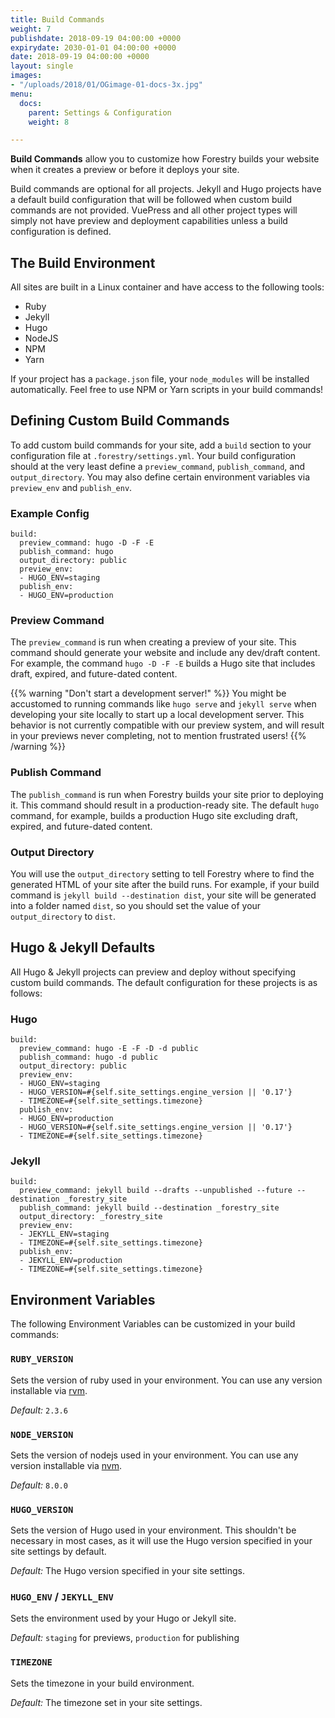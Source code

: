```yaml
---
title: Build Commands
weight: 7
publishdate: 2018-09-19 04:00:00 +0000
expirydate: 2030-01-01 04:00:00 +0000
date: 2018-09-19 04:00:00 +0000
layout: single
images:
- "/uploads/2018/01/OGimage-01-docs-3x.jpg"
menu:
  docs:
    parent: Settings & Configuration
    weight: 8

---
```


**Build Commands** allow you to customize how Forestry builds your website when it creates a preview or before it deploys your site.

Build commands are optional for all projects. Jekyll and Hugo projects have a default build configuration that will be followed when custom build commands are not provided. VuePress and all other project types will simply not have preview and deployment capabilities unless a build configuration is defined.

## The Build Environment

All sites are built in a Linux container and have access to the following tools:

- Ruby
- Jekyll
- Hugo
- NodeJS
- NPM
- Yarn

If your project has a `package.json` file, your `node_modules` will be installed automatically. Feel free to use NPM or Yarn scripts in your build commands!

## Defining Custom Build Commands

To add custom build commands for your site, add a `build` section to your configuration file at `.forestry/settings.yml`. Your build configuration should at the very least define a `preview_command`, `publish_command`, and `output_directory`. You may also define certain environment variables via `preview_env` and `publish_env`.

### Example Config

```
build:
  preview_command: hugo -D -F -E
  publish_command: hugo
  output_directory: public
  preview_env:
  - HUGO_ENV=staging
  publish_env: 
  - HUGO_ENV=production
```

### Preview Command

The `preview_command` is run when creating a preview of your site. This command should generate your website and include any dev/draft content. For example, the command `hugo -D -F -E` builds a Hugo site that includes draft, expired, and future-dated content.

{{% warning "Don't start a development server!" %}}
You might be accustomed to running commands like `hugo serve` and `jekyll serve` when developing your site locally to start up a local development server. This behavior is not currently compatible with our preview system, and will result in your previews never completing, not to mention frustrated users!
{{% /warning %}}

### Publish Command

The `publish_command` is run when Forestry builds your site prior to deploying it. This command should result in a production-ready site. The default `hugo` command, for example, builds a production Hugo site excluding draft, expired, and future-dated content.

### Output Directory

You will use the `output_directory` setting to tell Forestry where to find the generated HTML of your site after the build runs. For example, if your build command is `jekyll build --destination dist`, your site will be generated into a folder named `dist`, so you should set the value of your `output_directory` to `dist`.

## Hugo & Jekyll Defaults

All Hugo & Jekyll projects can preview and deploy without specifying custom build commands. The default configuration for these projects is as follows:

### Hugo
```
build:
  preview_command: hugo -E -F -D -d public
  publish_command: hugo -d public
  output_directory: public
  preview_env:
  - HUGO_ENV=staging
  - HUGO_VERSION=#{self.site_settings.engine_version || '0.17'}
  - TIMEZONE=#{self.site_settings.timezone}
  publish_env: 
  - HUGO_ENV=production
  - HUGO_VERSION=#{self.site_settings.engine_version || '0.17'}
  - TIMEZONE=#{self.site_settings.timezone}
```

### Jekyll
```
build:
  preview_command: jekyll build --drafts --unpublished --future --destination _forestry_site
  publish_command: jekyll build --destination _forestry_site
  output_directory: _forestry_site
  preview_env:
  - JEKYLL_ENV=staging
  - TIMEZONE=#{self.site_settings.timezone}
  publish_env: 
  - JEKYLL_ENV=production
  - TIMEZONE=#{self.site_settings.timezone}
```

## Environment Variables

The following Environment Variables can be customized in your build commands:

### `RUBY_VERSION`

Sets the version of ruby used in your environment. You can use any version installable via [rvm](https://rvm.io/).

*Default:* `2.3.6`

### `NODE_VERSION`

Sets the version of nodejs used in your environment. You can use any version installable via [nvm](https://github.com/creationix/nvm).

*Default:* `8.0.0`

### `HUGO_VERSION`

Sets the version of Hugo used in your environment. This shouldn't be necessary in most cases, as it will use the Hugo version specified in your site settings by default.

*Default:* The Hugo version specified in your site settings.

### `HUGO_ENV` / `JEKYLL_ENV`

Sets the environment used by your Hugo or Jekyll site.

*Default:* `staging` for previews, `production` for publishing


### `TIMEZONE`

Sets the timezone in your build environment.

*Default:* The timezone set in your site settings.